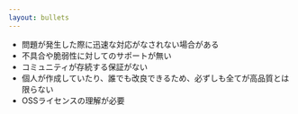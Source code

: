 ```yaml
---
layout: bullets
---
```


<ul>
    <li>問題が発生した際に迅速な対応がなされない場合がある</li>
    <li>不具合や脆弱性に対してのサポートが無い</li>
    <li>コミュニティが存続する保証がない</li>
    <li>個人が作成していたり、誰でも改良できるため、必ずしも全てが高品質とは限らない</li>
    <li class="text-red-500 font-bold">OSSライセンスの理解が必要</li>
</ul>